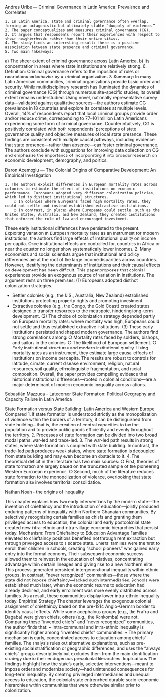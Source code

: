 Andres Uribe — Criminal Governance in Latin America: Prevalence and Correlates

	1. In Latin America, state and criminal governance often overlap, forming an antagonistic but ultimately stable “duopoly of violence.”
	2. The paper conceptualizes and measures criminal governance (CG).
	3. It argues that respondents report their experiences with respect to their neighborhoods rather than their entire cities.
	4. The study finds an interesting result: there is a positive association between state presence and criminal governance.
	5. Two main takeaways:
a) The sheer extent of criminal governance across Latin America.
b) Its concentration in areas where state institutions are relatively strong.
	6. Definition: Criminal governance refers to the imposition of rules or restrictions on behavior by a criminal organization.
	7. Summary:
In many Latin American communities, criminal organizations provide basic order and security. While multidisciplinary research has illuminated the dynamics of criminal governance (CG) through numerous site-specific studies, its overall extent remains understudied. Using novel, nationally representative survey data—validated against qualitative sources—the authors estimate CG prevalence in 18 countries and explore its correlates at multiple levels.
Overall, 14% of respondents report that local criminal groups provide order and/or reduce crime, corresponding to 77–101 million Latin Americans experiencing some form of criminal governance. Counterintuitively, CG is positively correlated with both respondents’ perceptions of state governance quality and objective measures of local state presence. These findings are consistent with multiple causal pathways, including evidence that state presence—rather than absence—can foster criminal governance.
The authors conclude with suggestions for improving data collection on CG and emphasize the importance of incorporating it into broader research on economic development, demography, and politics.

Daron Acemoglu — The Colonial Origins of Comparative Development: An Empirical Investigation

	1. The authors exploit differences in European mortality rates across colonies to estimate the effect of institutions on economic performance. Europeans adopted very different colonization policies, which led to distinct institutional structures.
		○ In colonies where Europeans faced high mortality rates, they could not settle and instead established extractive institutions.
		○ In contrast, in places where Europeans could settle, such as the United States, Australia, and New Zealand, they created institutions that enforced the rule of law and encouraged investment.
These early institutional differences have persisted to the present. Exploiting variation in European mortality rates as an instrument for modern institutions, the authors find large effects of institutional quality on income per capita. Once institutional effects are controlled for, countries in Africa or near the equator no longer show systematically lower incomes.
	2. Many economists and social scientists argue that institutional and policy differences are at the root of the large income disparities across countries. However, identifying the determinants of institutions and their causal effects on development has been difficult. This paper proposes that colonial experiences provide an exogenous source of variation in institutions.
The argument rests on three premises:
(1) Europeans adopted distinct colonization strategies.
- Settler colonies (e.g., the U.S., Australia, New Zealand) established institutions protecting property rights and promoting investment.
- Extractive colonies (e.g., the Congo, the Gold Coast) created states designed to transfer resources to the metropole, hindering long-term development.
(2) The choice of colonization strategy depended partly on European mortality rates: where mortality was high, Europeans could not settle and thus established extractive institutions.
(3) These early institutions persisted and shaped modern governance.
The authors find strong correlations among:
		○ Mortality rates faced by soldiers, bishops, and sailors in the colonies.
		○ The likelihood of European settlement.
		○ Early institutional structures and modern institutional quality.
Using mortality rates as an instrument, they estimate large causal effects of institutions on income per capita. The results are robust to controls for latitude, climate, current disease environment, religion, natural resources, soil quality, ethnolinguistic fragmentation, and racial composition.
Overall, the paper provides compelling evidence that historical institutional differences—rooted in colonial conditions—are a major determinant of modern economic inequality across nations.

Sebastián Mazzuca - Latecomer State Formation: Political Geography and Capacity Failure in Latin America

State Formation versus State Building: Latin America and Western Europe Compared
	1. If state formation is understood strictly as the monopolization of violence within the borders of a territory, it can be distinguished from state building—that is, the creation of central capacities to tax the population and to provide public goods efficiently and evenly throughout the territory.
	2. Processes of state formation can be divided into two broad modal paths: war-led and trade-led.
	3. The war-led path results in strong states, where state formation is coupled with state building. In contrast, the trade-led path produces weak states, where state formation is decoupled from state building and may even become an obstacle to it.
	4. The theoretical deficit in the literature has two main sources:
		○ First, theories of state formation are largely based on the truncated sample of the pioneering Western European experience.
		○ Second, much of the literature reduces state formation to the monopolization of violence, overlooking that state formation also involves territorial consolidation.


Nathan Noah - the origins of inequality

This chapter explains how two early interventions by the modern state—the invention of chieftaincy and the introduction of education—jointly produced enduring patterns of inequality within Northern Ghanaian communities. By selectively recognizing certain families as chiefs and granting them privileged access to education, the colonial and early postcolonial state created new intra-ethnic and intra-village economic hierarchies that persist today.
Mechanism: From Chieftaincy to Education Advantage
Families elevated to chieftaincy positions benefited not through rent extraction but through privileged access to a scarce state. Chiefs’ families were the first to enroll their children in schools, creating “school pioneers” who gained early entry into the formal economy. Their subsequent economic success allowed them to reinvest in the education of relatives, concentrating advantage within certain lineages and giving rise to a new Northern elite. This process generated persistent intergenerational inequality within ethnic groups.
In contrast, “never recognized” communities—those where the state did not impose chieftaincy—lacked such intermediaries. Schools were established much later, when the economic returns to education had already declined, and early enrollment was more evenly distributed across families. As a result, these communities display lower intra-ethnic inequality today.
Empirical Strategy
The chapter leverages the exogenous colonial assignment of chieftaincy based on the pre-1914 Anglo-German border to identify causal effects. While some acephalous groups (e.g., the Frafra and Dagaba) were given chiefs, others (e.g., the Konkomba) were not. Comparing these “invented chiefs” and “never recognized” communities, the author finds that:
	• Intra-communal and intra-ethnic inequality is significantly higher among “invented chiefs” communities.
	• The primary mechanism is early, concentrated access to education among chiefs’ families.
The analysis rules out alternative explanations, such as pre-existing social stratification or geographic differences, and uses the “always chiefs” groups descriptively but excludes them from the main identification strategy due to their endogenous precolonial hierarchies.
Implications
The findings highlight how the state’s early, selective interventions—meant to impose order and modernize society—had unintended consequences for long-term inequality. By creating privileged intermediaries and unequal access to education, the colonial state entrenched durable socio-economic hierarchies within communities that were otherwise similar prior to colonization.

